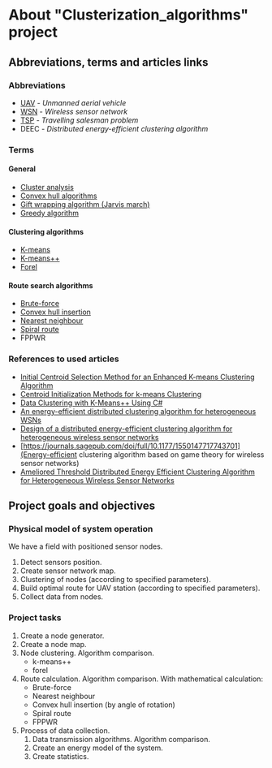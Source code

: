 # About "Clusterization_algorithms" project

 ## Abbreviations, terms and articles links

  ### Abbreviations

  - [UAV](https://en.wikipedia.org/wiki/Unmanned_aerial_vehicle) - *Unmanned aerial vehicle*
  - [WSN](https://en.wikipedia.org/wiki/Wireless_sensor_network) - *Wireless sensor network*
  - [TSP](https://en.wikipedia.org/wiki/Travelling_salesman_problem) - *Travelling salesman problem*
  - DEEC - *Distributed energy-efficient clustering algorithm*

  ### Terms
  
   #### General
   
   - [Cluster analysis](https://en.wikipedia.org/wiki/Cluster_analysis)
   - [Convex hull algorithms](https://en.wikipedia.org/wiki/Convex_hull_algorithms)
   - [Gift wrapping algorithm (Jarvis march)](https://en.wikipedia.org/wiki/Gift_wrapping_algorithm)
   - [Greedy algorithm](https://en.wikipedia.org/wiki/Greedy_algorithm)
   
   #### Clustering algorithms
   
   - [K-means](https://en.wikipedia.org/wiki/K-means_clustering)
   - [K-means++](https://en.wikipedia.org/wiki/K-means%2B%2B)
   - [Forel](https://ru.wikipedia.org/wiki/%D0%90%D0%BB%D0%B3%D0%BE%D1%80%D0%B8%D1%82%D0%BC%D1%8B_%D1%81%D0%B5%D0%BC%D0%B5%D0%B9%D1%81%D1%82%D0%B2%D0%B0_FOREL)
   
   #### Route search algorithms
   
   - [Brute-force](https://en.wikipedia.org/wiki/Brute-force_search)
   - [Convex hull insertion](https://www2.isye.gatech.edu/~mgoetsch/cali/VEHICLE/TSP/TSP017__.HTM)
   - [Nearest neighbour](https://en.wikipedia.org/wiki/Nearest_neighbour_algorithm)
   - [Spiral route](https://www.researchgate.net/figure/Spiral-search-route-of-area-target_fig6_349545726)
   - FPPWR
  
  ### References to used articles
  - [Initial Centroid Selection Method for an Enhanced K-means Clustering Algorithm](https://link.springer.com/chapter/10.1007/978-3-030-58008-7_15#:~:text=K%2Dmeans%20is%20one%20of,or%20given%20by%20the%20user.)
  - [Centroid Initialization Methods for k-means Clustering](https://www.kdnuggets.com/2020/06/centroid-initialization-k-means-clustering.html)
  - [Data Clustering with K-Means++ Using C#](https://visualstudiomagazine.com/Articles/2020/05/06/data-clustering-k-means.aspx?Page=1)
  - [An energy-efficient distributed clustering algorithm for heterogeneous WSNs](https://jwcn-eurasipjournals.springeropen.com/articles/10.1186/s13638-015-0376-4#Equ10)
  - [Design of a distributed energy-efficient clustering algorithm for heterogeneous wireless sensor networks](https://www.sciencedirect.com/science/article/abs/pii/S0140366406000727)
  - [https://journals.sagepub.com/doi/full/10.1177/1550147717743701](Energy-efficient clustering algorithm based on game theory for wireless sensor networks)
  - [Ameliored Threshold Distributed Energy Efficient Clustering Algorithm for Heterogeneous Wireless Sensor Networks](https://www.researchgate.net/publication/262916599_Ameliored_Threshold_Distributed_Energy_Efficient_Clustering_Algorithm_for_Heterogeneous_Wireless_Sensor_Networks)
  
## Project goals and objectives

 ### Physical model of system operation
 
 We have a field with positioned sensor nodes.
 1. Detect sensors position.
 2. Create sensor network map.
 3. Clustering of nodes (according to specified parameters).
 4. Build optimal route for UAV station (according to specified parameters).
 5. Collect data from nodes.
 
### Project tasks

1. Create a node generator.
2. Create a node map.
3. Node clustering.  Algorithm comparison.
   - k-means++
   - forel
4. Route calculation. Algorithm comparison.
   With mathematical calculation:
   - Brute-force
   - Nearest neighbour
   - Convex hull insertion (by angle of rotation)
   - Spiral route
   - FPPWR
5. Process of data collection.
   1. Data transmission algorithms. Algorithm comparison.
   2. Create an energy model of the system.
   3. Create statistics.
